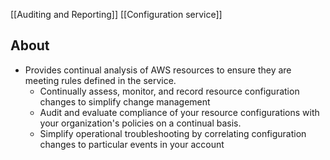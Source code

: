 [[Auditing and Reporting]] [[Configuration service]]

## About
- Provides continual analysis of AWS resources to ensure they are meeting rules defined in the service.
	- Continually assess, monitor, and record resource configuration changes to simplify change management
	- Audit and evaluate compliance of your resource configurations with your organization's policies on a continual basis.
	- Simplify operational troubleshooting by correlating configuration changes to particular events in your account